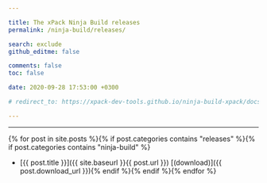 ```yaml
---

title: The xPack Ninja Build releases
permalink: /ninja-build/releases/

search: exclude
github_editme: false

comments: false
toc: false

date: 2020-09-28 17:53:00 +0300

# redirect_to: https://xpack-dev-tools.github.io/ninja-build-xpack/docs/releases/

---
```


___
{% for post in site.posts %}{% if post.categories contains "releases" %}{% if post.categories contains "ninja-build" %}
* [{{ post.title }}]({{ site.baseurl }}{{ post.url }}) [(download)]({{ post.download_url }}){% endif %}{% endif %}{% endfor %}
